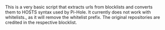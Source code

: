 This is a very basic script that extracts urls from blocklists and converts them to HOSTS syntax used by Pi-Hole.
It currently does not work with whitelists., as it will remove the whitelist prefix.
The original repositories are credited in the respective blocklist.
